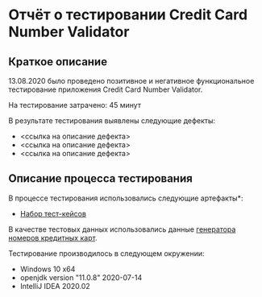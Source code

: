 # Отчёт о тестировании Credit Card Number Validator

## Краткое описание

13.08.2020 было проведено позитивное и негативное функциональное тестирование приложения Credit Card Number Validator.

На тестирование затрачено: 45 минут

В результате тестирования выявлены следующие дефекты:
* <ссылка на описание дефекта>
* <ссылка на описание дефекта>
* <ссылка на описание дефекта>

## Описание процесса тестирования

В процессе тестирования использовались следующие артефакты*:
* [Набор тест-кейсов](https://docs.google.com/spreadsheets/d/1_3pHX70nfMOuITghuxrfbaSxt6ApZ-Kw-_HUTd7V6dk/edit?usp=sharing)


В качестве тестовых данных использовались данные [генератора номеров кредитных карт](https://fakepersongenerator.com/Random1/credit_card_generator).

Тестирование производилось в следующем окружении:
* Windows 10 x64
* openjdk version "11.0.8" 2020-07-14
* IntelliJ IDEA 2020.02
